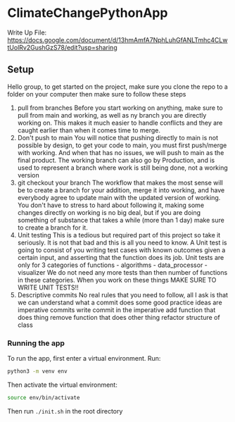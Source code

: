 # ClimateChangePythonApp

Write Up File: https://docs.google.com/document/d/13hmAmfA7NphLuhGfANLTmhc4CLwtUolRv2GushGzS78/edit?usp=sharing

## Setup

Hello group, to get started on the project, make sure you clone the repo to a folder on your computer
then make sure to follow these steps

1. pull from branches
        Before you start working on anything, make sure to pull from main and working, as well as ny branch you are directly working on.
        This makes it much easier to handle conflicts and they are caught earlier than when it comes time to merge.
2. Don't push to main
        You will notice that pushing directly to main is not possible by design, to get your code to main, you must first push/merge with working.
        And when that has no issues, we will push to main as the final product.
        The working branch can also go by Production, and is used to represent a branch where work is still being done, not a working version
3. git checkout your branch
        The workflow that makes the most sense will be to create a branch for your addition, merge it into working, and
        have everybody agree to update main with the updated version of working.
        You don't have to stress to hard about following it, making some changes directly on working is no big deal, but
        if you are doing something of substance that takes a while (more than 1 day) make sure to create a branch for it.
4. Unit testing
        This is a tedious but required part of this project so take it seriously.
        It is not that bad and this is all you need to know.
        A Unit test is going to consist of you writing test cases with known outcomes given a certain input, and asserting that the function does its job.
        Unit tests are only for 3 categories of functions
        - algorithms
        - data_processor
        - visualizer
        We do not need any more tests than then number of functions in these categories.
        When you work on these things MAKE SURE TO WRITE UNIT TESTS!!
5. Descriptive commits
        No real rules that you need to follow, all I ask is that we can understand what a commit does
        some good practice ideas are
        imperative commits
        write commit in the imperative
        add function that does thing
        remove function that does other thing
        refactor structure of class

### Running the app
To run the app, first enter a virtual environment.
Run:
```bash
python3 -m venv env
```
Then activate the virtual environment:
```bash
source env/bin/activate
```
Then run ```./init.sh``` in the root directory

